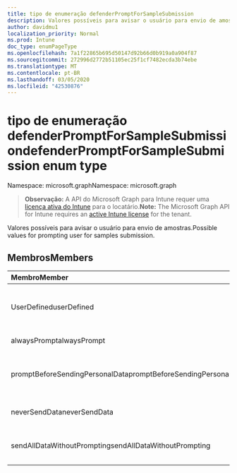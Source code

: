 ```yaml
---
title: tipo de enumeração defenderPromptForSampleSubmission
description: Valores possíveis para avisar o usuário para envio de amostras.
author: davidmu1
localization_priority: Normal
ms.prod: Intune
doc_type: enumPageType
ms.openlocfilehash: 7a1f22865b695d50147d92b66d0b919a0a904f87
ms.sourcegitcommit: 272996d2772b51105ec25f1cf7482ecda3b74ebe
ms.translationtype: MT
ms.contentlocale: pt-BR
ms.lasthandoff: 03/05/2020
ms.locfileid: "42530876"
---
```

# <a name="defenderpromptforsamplesubmission-enum-type"></a><span data-ttu-id="483a3-103">tipo de enumeração defenderPromptForSampleSubmission</span><span class="sxs-lookup"><span data-stu-id="483a3-103">defenderPromptForSampleSubmission enum type</span></span>

<span data-ttu-id="483a3-104">Namespace: microsoft.graph</span><span class="sxs-lookup"><span data-stu-id="483a3-104">Namespace: microsoft.graph</span></span>

> <span data-ttu-id="483a3-105">**Observação:** A API do Microsoft Graph para Intune requer uma [licença ativa do Intune](https://go.microsoft.com/fwlink/?linkid=839381) para o locatário.</span><span class="sxs-lookup"><span data-stu-id="483a3-105">**Note:** The Microsoft Graph API for Intune requires an [active Intune license](https://go.microsoft.com/fwlink/?linkid=839381) for the tenant.</span></span>

<span data-ttu-id="483a3-106">Valores possíveis para avisar o usuário para envio de amostras.</span><span class="sxs-lookup"><span data-stu-id="483a3-106">Possible values for prompting user for samples submission.</span></span>

## <a name="members"></a><span data-ttu-id="483a3-107">Membros</span><span class="sxs-lookup"><span data-stu-id="483a3-107">Members</span></span>
|<span data-ttu-id="483a3-108">Membro</span><span class="sxs-lookup"><span data-stu-id="483a3-108">Member</span></span>|<span data-ttu-id="483a3-109">Valor</span><span class="sxs-lookup"><span data-stu-id="483a3-109">Value</span></span>|<span data-ttu-id="483a3-110">Descrição</span><span class="sxs-lookup"><span data-stu-id="483a3-110">Description</span></span>|
|:---|:---|:---|
|<span data-ttu-id="483a3-111">UserDefined</span><span class="sxs-lookup"><span data-stu-id="483a3-111">userDefined</span></span>|<span data-ttu-id="483a3-112">,0</span><span class="sxs-lookup"><span data-stu-id="483a3-112">0</span></span>|<span data-ttu-id="483a3-113">Definido pelo usuário, valor padrão, sem intenção.</span><span class="sxs-lookup"><span data-stu-id="483a3-113">User Defined, default value, no intent.</span></span>|
|<span data-ttu-id="483a3-114">alwaysPrompt</span><span class="sxs-lookup"><span data-stu-id="483a3-114">alwaysPrompt</span></span>|<span data-ttu-id="483a3-115">1 </span><span class="sxs-lookup"><span data-stu-id="483a3-115">1</span></span>|<span data-ttu-id="483a3-116">Sempre avisar.</span><span class="sxs-lookup"><span data-stu-id="483a3-116">Always prompt.</span></span>|
|<span data-ttu-id="483a3-117">promptBeforeSendingPersonalData</span><span class="sxs-lookup"><span data-stu-id="483a3-117">promptBeforeSendingPersonalData</span></span>|<span data-ttu-id="483a3-118">2 </span><span class="sxs-lookup"><span data-stu-id="483a3-118">2</span></span>|<span data-ttu-id="483a3-119">Avisar antes de enviar dados pessoais.</span><span class="sxs-lookup"><span data-stu-id="483a3-119">Prompt before sending personal data.</span></span>|
|<span data-ttu-id="483a3-120">neverSendData</span><span class="sxs-lookup"><span data-stu-id="483a3-120">neverSendData</span></span>|<span data-ttu-id="483a3-121">3 </span><span class="sxs-lookup"><span data-stu-id="483a3-121">3</span></span>|<span data-ttu-id="483a3-122">Nunca enviar dados.</span><span class="sxs-lookup"><span data-stu-id="483a3-122">Never send data.</span></span>|
|<span data-ttu-id="483a3-123">sendAllDataWithoutPrompting</span><span class="sxs-lookup"><span data-stu-id="483a3-123">sendAllDataWithoutPrompting</span></span>|<span data-ttu-id="483a3-124">4 </span><span class="sxs-lookup"><span data-stu-id="483a3-124">4</span></span>|<span data-ttu-id="483a3-125">Enviar todos os dados sem avisar.</span><span class="sxs-lookup"><span data-stu-id="483a3-125">Send all data without prompting.</span></span>|




